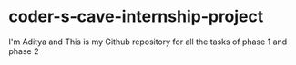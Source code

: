 # coder-s-cave-internship-project
I'm Aditya and This is my Github repository for all the tasks of phase 1 and phase 2
